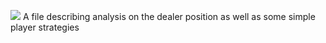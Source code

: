 ![]([https://github.com/Your_Repository_Name/Your_GIF_Name.gif](https://github.com/ACM40960/project-leongill/blob/main/README.gif))
A file describing analysis on the dealer position as well as some simple player strategies

